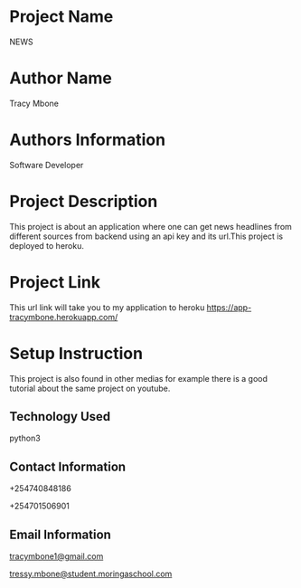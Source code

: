 # Project Name

NEWS

# Author Name

Tracy Mbone

# Authors Information

Software Developer

# Project Description 

This project is about an application where one can get news headlines from different sources  from backend using an api key and its url.This project is deployed to heroku. 

# Project Link

This url link will take you to my application to heroku https://app-tracymbone.herokuapp.com/

# Setup Instruction 

This project is also found in other medias for example there is a good tutorial about the same project on youtube.

## Technology Used

python3

## Contact Information

+254740848186

+254701506901

## Email Information 

tracymbone1@gmail.com

tressy.mbone@student.moringaschool.com



